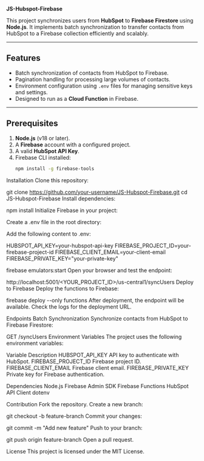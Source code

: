  **JS-Hubspot-Firebase**

This project synchronizes users from **HubSpot** to **Firebase Firestore** using **Node.js**. It implements batch synchronization to transfer contacts from HubSpot to a Firebase collection efficiently and scalably.

---

## **Features**
- Batch synchronization of contacts from HubSpot to Firebase.
- Pagination handling for processing large volumes of contacts.
- Environment configuration using `.env` files for managing sensitive keys and settings.
- Designed to run as a **Cloud Function** in Firebase.

---

## **Prerequisites**
1. **Node.js** (v18 or later).
2. A **Firebase** account with a configured project.
3. A valid **HubSpot API Key**.
4. Firebase CLI installed:
   ```bash
   npm install -g firebase-tools
Installation
Clone this repository:

git clone https://github.com/your-username/JS-Hubspot-Firebase.git
cd JS-Hubspot-Firebase
Install dependencies:

npm install
Initialize Firebase in your project:



Create a .env file in the root directory:

Add the following content to .env:

HUBSPOT_API_KEY=your-hubspot-api-key
FIREBASE_PROJECT_ID=your-firebase-project-id
FIREBASE_CLIENT_EMAIL=your-client-email
FIREBASE_PRIVATE_KEY="your-private-key"


firebase emulators:start
Open your browser and test the endpoint:


http://localhost:5001/<YOUR_PROJECT_ID>/us-central1/syncUsers
Deploy to Firebase
Deploy the functions to Firebase:


firebase deploy --only functions
After deployment, the endpoint will be available. Check the logs for the deployment URL.

Endpoints
Batch Synchronization
Synchronize contacts from HubSpot to Firebase Firestore:


GET /syncUsers
Environment Variables
The project uses the following environment variables:

Variable	Description
HUBSPOT_API_KEY	API key to authenticate with HubSpot.
FIREBASE_PROJECT_ID	Firebase project ID.
FIREBASE_CLIENT_EMAIL	Firebase client email.
FIREBASE_PRIVATE_KEY	Private key for Firebase authentication.

Dependencies
Node.js
Firebase Admin SDK
Firebase Functions
HubSpot API Client
dotenv

Contribution
Fork the repository.
Create a new branch:

git checkout -b feature-branch
Commit your changes:

git commit -m "Add new feature"
Push to your branch:

git push origin feature-branch
Open a pull request.

License
This project is licensed under the MIT License.
